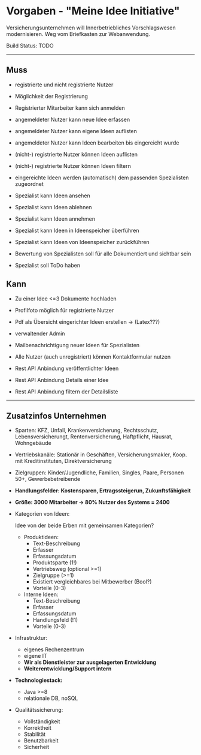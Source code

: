 # Vorgaben - "Meine Idee Initiative"
Versicherungsunternehmen will Innerbetriebliches Vorschlagswesen modernisieren.
Weg vom Briefkasten zur Webanwendung.

Build Status:
TODO
 
 ---
 
 ## Muss
 - registrierte und nicht registrierte Nutzer
 - Möglichkeit der Registrierung
 - Registrierter Mitarbeiter kann sich anmelden
 
 
 - angemeldeter Nutzer kann neue Idee erfassen
 - angemeldeter Nutzer kann eigene Ideen auflisten
 - angemeldeter Nutzer kann Ideen bearbeiten bis eingereicht wurde
 
 
 - (nicht-) registrierte Nutzer können Ideen auflisten
 - (nicht-) registrierte Nutzer können Ideen filtern
 
 
 - eingereichte Ideen werden (automatisch) dem passenden Spezialisten zugeordnet
 - Spezialist kann Ideen ansehen
 - Spezialist kann Ideen ablehnen
 - Spezialist kann Ideen annehmen
 - Spezialist kann Ideen in Ideenspeicher überführen
 - Spezialist kann Ideen von Ideenspeicher zurückführen
 - Bewertung von Spezialisten soll für alle Dokumentiert und sichtbar sein
 - Spezialist soll ToDo haben 
 
 ## Kann
 
 - Zu einer Idee <=3 Dokumente hochladen
 - Profilfoto möglich für registrierte Nutzer
 - Pdf als Übersicht eingerichter Ideen erstellen -> (Latex???)
 - verwaltender Admin
 - Mailbenachrichtigung neuer Ideen für Spezialisten
 - Alle Nutzer (auch unregistriert) können Kontaktformular nutzen
 
- Rest API Anbindung veröffentlichter Ideen
- Rest API Anbindung Details einer Idee
- Rest API Anbindung filtern der Detailsliste

---

## Zusatzinfos Unternehmen
- Sparten: KFZ, Unfall, Krankenversicherung, Rechtsschutz, Lebensversicherungt, Rentenversicherung, Haftpflicht, Hausrat, Wohngebäude
- Vertriebskanäle: Stationär in Geschäften, Versicherungsmakler, Koop. mit Kreditinstituten, Direktversicherung
- Zielgruppen: Kinder/Jugendliche, Familien, Singles, Paare, Personen 50+, Gewerbebetreibende


- **Handlungsfelder: Kostensparen, Ertragssteigerun, Zukunftsfähigkeit**
- **Größe: 3000 Mitarbeiter -> 80% Nutzer des Systems = 2400**


- Kategorien von Ideen: 
    
    Idee von der beide Erben mit gemeinsamen Kategorien?
    
    - Produktideen: 
        - Text-Beschreibung
        - Erfasser
        - Erfassungsdatum
        - Produktsparte (1!)
        - Vertriebsweg (optional >=1)
        - Zielgruppe (>=1)
        - Existiert vergleichbares bei Mitbewerber (Bool?)
        - Vorteile (0-3)
     - Interne Ideen:
        - Text-Beschreibung
        - Erfasser
        - Erfassungsdatum
        - Handlungsfeld (!1)
        - Vorteile (0-3)
        
- Infrastruktur:
    - eigenes Rechenzentrum
    - eigene IT
    - **Wir als Dienstleister zur ausgelagerten Entwicklung**
    - **Weiterentwicklung/Support intern**

- **Technologiestack:**
    - Java >=8
    - relationale DB, noSQL
    
- Qualitätssicherung: 
    - Vollständigkeit
    - Korrektheit
    - Stabilität
    - Benutzbarkeit
    - Sicherheit 


